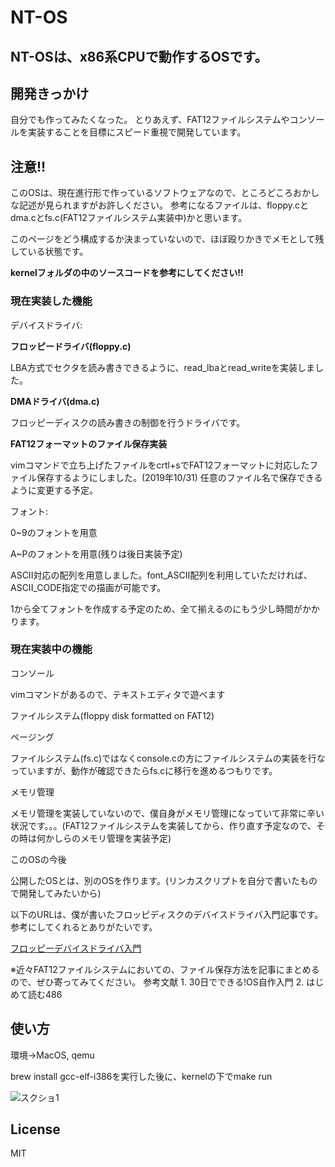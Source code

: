 # NT-OS

<h2>NT-OSは、x86系CPUで動作するOSです。</h2>

<h2>開発きっかけ</h2>
自分でも作ってみたくなった。
とりあえず、FAT12ファイルシステムやコンソールを実装することを目標にスピード重視で開発しています。
<h2>注意!!</h2>
このOSは、現在進行形で作っているソフトウェアなので、ところどころおかしな記述が見られますがお許しください。
参考になるファイルは、floppy.cとdma.cとfs.c(FAT12ファイルシステム実装中)かと思います。
<p>このページをどう構成するか決まっていないので、ほぼ殴りかきでメモとして残している状態です。</p>
<p><strong>kernelフォルダの中のソースコードを参考にしてください!!</strong></p>
<h3>現在実装した機能</h3>
<p>デバイスドライバ:</p>
<p><strong>フロッピードライバ(floppy.c)</strong></p>
        LBA方式でセクタを読み書きできるように、read_lbaとread_writeを実装しました。
<p><strong>DMAドライバ(dma.c)</strong></p>
フロッピーディスクの読み書きの制御を行うドライバです。
<p><strong>FAT12フォーマットのファイル保存実装</strong></p>
   vimコマンドで立ち上げたファイルをcrtl+sでFAT12フォーマットに対応したファイル保存するようにしました。(2019年10/31)
   任意のファイル名で保存できるように変更する予定。
      
<p>フォント:</p>
    <p>0~9のフォントを用意</p>
    <p>A~Pのフォントを用意(残りは後日実装予定)</p>
    <p>ASCII対応の配列を用意しました。font_ASCII配列を利用していただければ、ASCII_CODE指定での描画が可能です。</p>
    <p>1から全てフォントを作成する予定のため、全て揃えるのにもう少し時間がかかります。</p>
    
<h3>現在実装中の機能</h3>
    <p>コンソール</p>
    vimコマンドがあるので、テキストエディタで遊べます
    <p>ファイルシステム(floppy disk formatted on FAT12)</p>
    <p>ページング</p>
    ファイルシステム(fs.c)ではなくconsole.cの方にファイルシステムの実装を行なっていますが、動作が確認できたらfs.cに移行を進めるつもりです。
    <p>メモリ管理</p>
    メモリ管理を実装していないので、僕自身がメモリ管理になっていて非常に辛い状況です。。。(FAT12ファイルシステムを実装してから、作り直す予定なので、その時は何かしらのメモリ管理を実装予定)
   <p>このOSの今後</p>
   公開したOSとは、別のOSを作ります。(リンカスクリプトを自分で書いたもので開発してみたいから)
<p>以下のURLは、僕が書いたフロッピディスクのデバイスドライバ入門記事です。参考にしてくれるとありがたいです。</p>
<p><a href="https://qiita.com/tetutetuman/items/50731863c08ddc307742">フロッピーデバイスドライバ入門</a></p>
※近々FAT12ファイルシステムにおいての、ファイル保存方法を記事にまとめるので、ぜひ寄ってみてください。
参考文献
1.  30日でできる!OS自作入門
2.  はじめて読む486

<h2>使い方</h2>
<p>環境→MacOS, qemu</p>
</p>brew install gcc-elf-i386を実行した後に、kernelの下でmake run</p>

![スクショ1](https://github.com/niwaka-os/NT-OS/tree/master/NT-OS1.png)


## License
MIT

